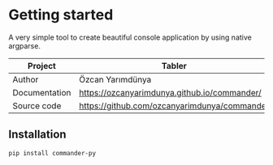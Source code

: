 # Getting started

A very simple tool to create beautiful console application by using native argparse.

| Project       | Tabler                                       |
|---------------|----------------------------------------------|
| Author        | Özcan Yarımdünya                             |
| Documentation | https://ozcanyarimdunya.github.io/commander/ |
| Source code   | https://github.com/ozcanyarimdunya/commander |

## Installation

```shell
pip install commander-py
```
